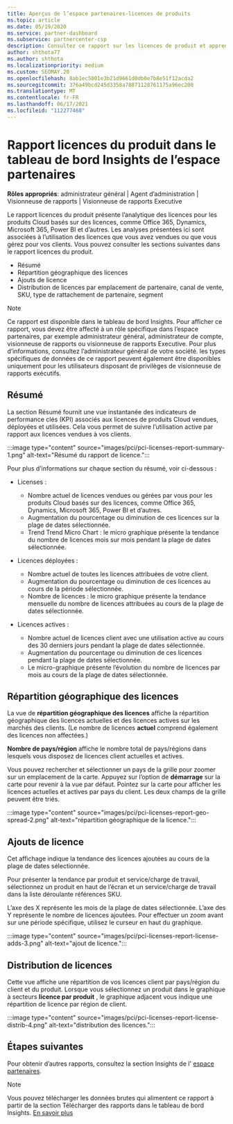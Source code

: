```yaml
---
title: Aperçus de l’espace partenaires-licences de produits
ms.topic: article
ms.date: 05/19/2020
ms.service: partner-dashboard
ms.subservice: partnercenter-csp
description: Consultez ce rapport sur les licences de produit et apprenez à améliorer les produits Cloud sous licence que vous vendez ou gérez pour vos clients.
author: shthota77
ms.author: shthota
ms.localizationpriority: medium
ms.custom: SEOMAY.20
ms.openlocfilehash: 8ab1ec5001e3b21d9661d0db0e7b8e51f12acda2
ms.sourcegitcommit: 376a49bcd245d3358a78871128761175a96ec200
ms.translationtype: MT
ms.contentlocale: fr-FR
ms.lasthandoff: 06/17/2021
ms.locfileid: "112277468"
---
```

# <a name="product-licenses-report-in-the-partner-center-insights-dashboard"></a>Rapport licences du produit dans le tableau de bord Insights de l’espace partenaires

**Rôles appropriés**: administrateur général | Agent d’administration | Visionneuse de rapports | Visionneuse de rapports Executive

Le rapport licences du produit présente l’analytique des licences pour les produits Cloud basés sur des licences, comme Office 365, Dynamics, Microsoft 365, Power BI et d’autres. Les analyses présentées ici sont associées à l’utilisation des licences que vous avez vendues ou que vous gérez pour vos clients. Vous pouvez consulter les sections suivantes dans le rapport licences du produit.

- Résumé
- Répartition géographique des licences
- Ajouts de licence
- Distribution de licences par emplacement de partenaire, canal de vente, SKU, type de rattachement de partenaire, segment

 > [!NOTE]
 > Ce rapport est disponible dans le tableau de bord Insights. Pour afficher ce rapport, vous devez être affecté à un rôle spécifique dans l’espace partenaires, par exemple administrateur général, administrateur de compte, visionneuse de rapports ou visionneuse de rapports Executive. Pour plus d’informations, consultez l’administrateur général de votre société. les types spécifiques de données de ce rapport peuvent également être disponibles uniquement pour les utilisateurs disposant de privilèges de visionneuse de rapports exécutifs.

## <a name="summary"></a>Résumé

La section Résumé fournit une vue instantanée des indicateurs de performance clés (KPI) associés aux licences de produits Cloud vendues, déployées et utilisées. Cela vous permet de suivre l’utilisation active par rapport aux licences vendues à vos clients.

:::image type="content" source="images/pci/pci-licenses-report-summary-1.png" alt-text="Résumé du rapport de licence.":::

Pour plus d’informations sur chaque section du résumé, voir ci-dessous :

- Licenses : 
  - Nombre actuel de licences vendues ou gérées par vous pour les produits Cloud basés sur des licences, comme Office 365, Dynamics, Microsoft 365, Power BI et d’autres.
  - Augmentation du pourcentage ou diminution de ces licences sur la plage de dates sélectionnée.
  - Trend Trend Micro Chart : le micro graphique présente la tendance du nombre de licences mois sur mois pendant la plage de dates sélectionnée.

- Licences déployées :
  - Nombre actuel de toutes les licences attribuées de votre client.
  - Augmentation du pourcentage ou diminution de ces licences au cours de la période sélectionnée.
  - Nombre de licences : le micro graphique présente la tendance mensuelle du nombre de licences attribuées au cours de la plage de dates sélectionnée.

- Licences actives : 
  - Nombre actuel de licences client avec une utilisation active au cours des 30 derniers jours pendant la plage de dates sélectionnée.
  - Augmentation du pourcentage ou diminution de ces licences pendant la plage de dates sélectionnée.
  - Le micro-graphique présente l’évolution du nombre de licences par mois au cours de la plage de dates sélectionnée.

## <a name="geographical-spread-of-licenses"></a>Répartition géographique des licences

La vue de **répartition géographique des licences** affiche la répartition géographique des licences actuelles et des licences actives sur les marchés des clients. (Le nombre de licences **actuel** comprend également des licences non affectées.)

**Nombre de pays/région** affiche le nombre total de pays/régions dans lesquels vous disposez de licences client actuelles et actives.

Vous pouvez rechercher et sélectionner un pays de la grille pour zoomer sur un emplacement de la carte. Appuyez sur l’option de **démarrage** sur la carte pour revenir à la vue par défaut. Pointez sur la carte pour afficher les licences actuelles et actives par pays du client. Les deux champs de la grille peuvent être triés.

:::image type="content" source="images/pci/pci-licenses-report-geo-spread-2.png" alt-text="répartition géographique de la licence.":::

## <a name="license-adds"></a>Ajouts de licence

Cet affichage indique la tendance des licences ajoutées au cours de la plage de dates sélectionnée. 

Pour présenter la tendance par produit et service/charge de travail, sélectionnez un produit en haut de l’écran et un service/charge de travail dans la liste déroulante références SKU.

L’axe des X représente les mois de la plage de dates sélectionnée. L’axe des Y représente le nombre de licences ajoutées. Pour effectuer un zoom avant sur une période spécifique, utilisez le curseur en haut du graphique.

:::image type="content" source="images/pci/pci-licenses-report-license-adds-3.png" alt-text="ajout de licence.":::

## <a name="license-distribution"></a>Distribution de licences

Cette vue affiche une répartition de vos licences client par pays/région du client et du produit. Lorsque vous sélectionnez un produit dans le graphique à secteurs **licence par produit** , le graphique adjacent vous indique une répartition de licence par région de client.

:::image type="content" source="images/pci/pci-licenses-report-license-distrib-4.png" alt-text="distribution des licences.":::

## <a name="next-steps"></a>Étapes suivantes

Pour obtenir d’autres rapports, consultez la section Insights de l' [espace partenaires](partner-center-insights.md).

>[!NOTE] 
> Vous pouvez télécharger les données brutes qui alimentent ce rapport à partir de la section Télécharger des rapports dans le tableau de bord Insights. [En savoir plus](pci-download-reports.md)

